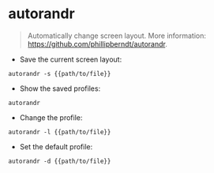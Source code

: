 # autorandr

> Automatically change screen layout.
> More information: <https://github.com/phillipberndt/autorandr>.

- Save the current screen layout:

`autorandr -s {{path/to/file}}`

- Show the saved profiles:

`autorandr`

- Change the profile:

`autorandr -l {{path/to/file}}`

- Set the default profile:

`autorandr -d {{path/to/file}}`
